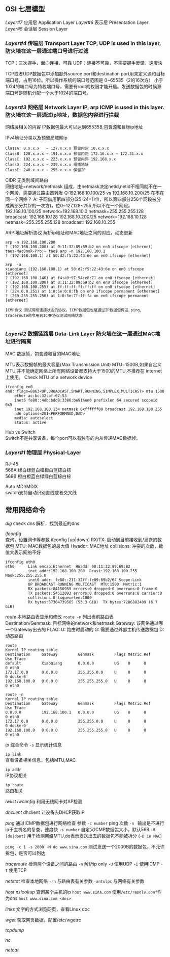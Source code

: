 
## OSI  七层模型

*Layer#7* 应用层 Application Layer
*Layer#6* 表示层 Presentation Layer
*Layer#5* 会话层 Session Layer
### *Layer#4* 传输层 Transport Layer TCP, UDP is used in this layer,防火墙在这一层通过端口号进行过滤
TCP：三次握手，面向连接，可靠
UDP：连接不可靠，不需要握手反馈，速度快

TCP或者UDP数据包中添加额外source port和destination port用来定义源和目标端口号，占用16位。所以操作系统的端口号范围是
0~65535（2的16次方）
小于1024的端口号为特权端口号，需要有root的权限才能开启。发送数据包的时候源端口号是随机分配一个大于1024的端口号。

### *Layer#3* 网络层 Network Layer  IP, arp ICMP is used in this layer.防火墙在这一层通过ip地址，数据包内容进行拦截
网络层相关的内容
IP数据包最大可以达到65535B,包含源和目标ip地址

IPv4地址分类以及预留局域网ip  
```
ClassA: 0.x.x.x   ~ 127.x.x.x 预留内网 10.x.x.x
ClassB: 128.x.x.x ~ 191.x.x.x 预留内网 172.16.x.x ~ 172.31.x.x
ClassC: 192.x.x.x ~ 223.x.x.x 预留内网 192.168.x.x 
ClassD: 224.x.x.x ~ 239.x.x.x 组播地址
ClassE: 240.x.x.x ~ 255.x.x.x 保留IP
```

CIDR 无类别域间路由  
网络地址=network/netmask 组成，由netmask决定netid,netid不相同就不在一个网段，需要通过路由器转发
Q:192.168.10.100/25 vs 192.168.10.200/25 在不在同一个网络？
A: 子网借用第四部分(25-24=1)位，所以第四部分256个网段被分成两部分共(2的一次方)，位0~127,128~255 所以不在一个网段。  
192.168.10.100/25 network=192.168.10.0 netmask=255.255.255.128 broadcast: 192.168.10.128
192.168.10.200/25 network=192.168.10.128 netmask=255.255.255.128 broadcast: 192.168.10.255  

ARP:地址解析协议 解析ip地址和MAC地址之间的对应，动态更新  
```
arp -n 192.168.100.200
? (192.168.100.200) at 0:11:32:89:69:b2 on en0 ifscope [ethernet]
taos-MacBook-Pro:~ tao$ arp -n 192.168.100.1
? (192.168.100.1) at 50:d2:f5:22:43:6e on en0 ifscope [ethernet]

arp  -a
xiaoqiang (192.168.100.1) at 50:d2:f5:22:43:6e on en0 ifscope [ethernet]
? (192.168.100.140) at f4:a9:97:54:e8:71 on en0 ifscope [ethernet]
? (192.168.100.200) at 0:11:32:89:69:b2 on en0 ifscope [ethernet]
? (192.168.100.255) at ff:ff:ff:ff:ff:ff on en0 ifscope [ethernet]
? (224.0.0.251) at 1:0:5e:0:0:fb on en0 ifscope permanent [ethernet]
? (239.255.255.250) at 1:0:5e:7f:ff:fa on en0 ifscope permanent [ethernet]

ICMP协议 测试网络连接状态的协议，ICMP数据包也是通过IP数据包传送 ping, traceroute命令用到ICMP协议测试网络状态


```
### *Layer#2* 数据链路层 Data-Link Layer 防火墙在这一层通过MAC地址进行隔离

MAC 数据帧，包含源和目的MAC地址 

MTU表示数据帧的最大容量(Max Transmission Unit) MTU=1500B,如果自定义MTU,并不能确定网络上所有网络设备都支持大于1500的MTU,不推荐在
internet上使用。 
Check MTU of a network device  
```  
ifconfig en0
en0: flags=8863<UP,BROADCAST,SMART,RUNNING,SIMPLEX,MULTICAST> mtu 1500
	ether ac:bc:32:bf:67:53 
	inet6 fe80::4db:bdd8:3386:be91%en0 prefixlen 64 secured scopeid 0x5 
	inet 192.168.100.134 netmask 0xffffff00 broadcast 192.168.100.255
	nd6 options=201<PERFORMNUD,DAD>
	media: autoselect
	status: active

```  

Hub vs Switch  
Switch不是共享设备，每个port可以有独有的内从传递MAC数据帧。 
### *Layer#1* 物理层 Physical-Layer  
RJ-45  
568A 绿白绿蓝白橙橙白蓝棕白棕  
568B 橙白橙蓝白绿绿白蓝棕白棕  

Auto MDI/MDIX  
switch支持自动识别直线或者交叉线


## 常用网络命令

*dig* 
check dns 解析，找到最近的dns

*ifconfig*  
查询，设置网卡等参数  ifconfig <interface> [up|down]
RX/TX: 启动到目前接收到/发送的数据包
MTU: MAC数据包的最大值
Hwaddr: MAC地址
collisions: 冲突的次数，数值大表示网络不好
```
ifconfig eth0
eth0      Link encap:Ethernet  HWaddr 00:11:32:89:69:B2  
          inet addr:192.168.100.200  Bcast:192.168.100.255  Mask:255.255.255.0
          inet6 addr: fe80::211:32ff:fe89:69b2/64 Scope:Link
          UP BROADCAST RUNNING MULTICAST  MTU:1500  Metric:1
          RX packets:84150959 errors:0 dropped:0 overruns:0 frame:0
          TX packets:54512093 errors:0 dropped:0 overruns:0 carrier:0
          collisions:0 txqueuelen:1000 
          RX bytes:57304739585 (53.3 GiB)  TX bytes:7286882409 (6.7 GiB)
```
*route*
本地路由表显示和修改
`route -n` 列出当前路由表  
Destination/Genmask: 目标网络的network和netmask
Gateway: 该网络通过哪一个Gateway出去的
FLAG: U: 路由时启动的
G: 需要通过外部主机传送数据包
D: 动态路由

```
route 
Kernel IP routing table
Destination     Gateway         Genmask         Flags Metric Ref    Use Iface
default         XiaoQiang       0.0.0.0         UG    0      0        0 eth0
172.17.0.0      0.0.0.0         255.255.0.0     U     0      0        0 docker0
192.168.100.0   0.0.0.0         255.255.255.0   U     0      0        0 eth0

route -n
Kernel IP routing table
Destination     Gateway         Genmask         Flags Metric Ref    Use Iface
0.0.0.0         192.168.100.1   0.0.0.0         UG    0      0        0 eth0
172.17.0.0      0.0.0.0         255.255.0.0     U     0      0        0 docker0
192.168.100.0   0.0.0.0         255.255.255.0   U     0      0        0 eth0

```
*ip*
综合命令 
`-s` 显示统计信息

`ip link`  
查看设备相关信息，包括MTU,MAC

`ip addr`  
IP协议相关

`ip route`  
路由相关
	
*iwlist* *iwconfig*
利用无线网卡对AP检测

*dhclient*
dhclient <interface> 让设备去DHCP获取IP

*ping*
通过ICMP数据包进行网络检查
参数
`-c number` ping 次数
`-n ` 输出是不进行ip于主机名的复查，速度快
`-s number` 自定义ICMP数据包大小，默认56B
`-M [do|dont]` 用于检测网络MTU,do表示发送出去的数据包不能被拆分 (`-D in MAC`)

`ping -c 1 -s 2000 -M do www.sina.com` 测试发送一个2000B的数据包，不允许拆包，是否可以到达


*traceroute*
检测两个设备之间的路由
`-n` 解析ip only
`-U` 使用UDP
`-I` 使用ICMP
`-T` 使用TCP

*netstat*
检查本地网络
`-rn` 与路由表有关参数
`-antulpc` 与网络有关参数


*host* *nslookup*
查询某个主机的ip
`host www.sina.com` 使用`/etc/resolv.conf`作为dns
`host www.sina.com <dns>`

*links*
文字的方式浏览网页，查看Linux doc

*wget*
获取网页数据，配置/etc/wgetrc

*tcpdump* 

*nc*

*netcat*
